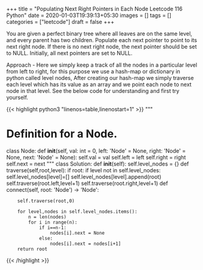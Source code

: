 +++
title = "Populating Next Right Pointers in Each Node Leetcode 116 Python"
date = 2020-01-03T19:39:13+05:30
images = []
tags = []
categories = ["leetcode"]
draft = false
+++

You are given a perfect binary tree where all leaves are on the same level, and every parent has two children.
Populate each next pointer to point to its next right node. If there is no next right node, the next pointer should be set to NULL.
Initially, all next pointers are set to NULL.

Approach -  Here we simply keep a track of all the nodes in a particular level from left to right, for this purpose we use a hash-map or dictionary in python called level nodes, After creating our hash-map we simply traverse each level which has its value as an array and we point each node to next node in that level. See the below code for understanding and first try yourself.

       
{{< highlight python3 "linenos=table,linenostart=1" >}}
"""
# Definition for a Node.
class Node:
    def __init__(self, val: int = 0, left: 'Node' = None, right: 'Node' = None, next: 'Node' = None):
        self.val = val
        self.left = left
        self.right = right
        self.next = next
"""
class Solution:
    def __init__(self):
        self.level_nodes = {}
    def traverse(self,root,level):
        if root:
            if level not in self.level_nodes:
                self.level_nodes[level]=[]
            self.level_nodes[level].append(root)
            self.traverse(root.left,level+1)
            self.traverse(root.right,level+1)
    def connect(self, root: 'Node') -> 'Node':
        
        self.traverse(root,0)
        
        for level,nodes in self.level_nodes.items():
            n = len(nodes)
            for i in range(n):
                if i==n-1:
                    nodes[i].next = None
                else:
                    nodes[i].next = nodes[i+1]
        return root
        
{{< /highlight >}}